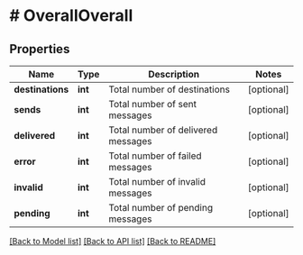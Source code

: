 # # OverallOverall

## Properties

Name | Type | Description | Notes
------------ | ------------- | ------------- | -------------
**destinations** | **int** | Total number of destinations | [optional] 
**sends** | **int** | Total number of sent messages | [optional] 
**delivered** | **int** | Total number of delivered messages | [optional] 
**error** | **int** | Total number of failed messages | [optional] 
**invalid** | **int** | Total number of invalid messages | [optional] 
**pending** | **int** | Total number of pending messages | [optional] 

[[Back to Model list]](../../README.md#documentation-for-models) [[Back to API list]](../../README.md#documentation-for-api-endpoints) [[Back to README]](../../README.md)


